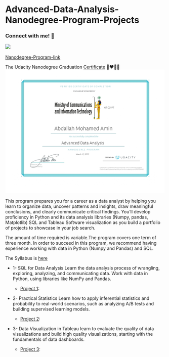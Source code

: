 # Advanced-Data-Analysis-Nanodegree-Program-Projects

### Connect with me! 💼
[<img src="https://img.shields.io/badge/linkedin-%230077B5.svg?&style=for-the-badge&logo=linkedin&logoColor=white" />](https://www.linkedin.com/in/abdallah-el-sawy/)


[Nanodegree-Program-link](https://www.udacity.com/course/data-analyst-nanodegree--nd002?utm_source=gsem_brand&utm_medium=ads_r&utm_campaign=12907727449_c&utm_term=121152419906&utm_keyword=%2Bnanodegree%20%2Bdata%20%2Banalysis_b&gclid=CjwKCAiAprGRBhBgEiwANJEY7Hs25KGK_zCyA6Hr5fiy0Jfjjy_V_GW1Th2BkziH5Cc2S5YUjREhahoCOEoQAvD_BwE)

The Udacity Nanodegree Graduation [Certificate](https://confirm.udacity.com/9R97GMQK) 🥰❤️🧑‍🎓
![](Graduation-Certificate.jpg)




This program prepares you for a career as a data analyst by helping you learn to organize data, uncover patterns and insights, draw meaningful conclusions, and clearly communicate critical findings. You’ll develop proficiency in Python and its data analysis libraries (Numpy, pandas, Matplotlib) SQL and Tableau Software visualization as you build a portfolio of projects to showcase in your job search. 

The amount of time required is variable.The program covers one term of three month. In order to succeed in this program, we recommend having experience working with data in Python (Numpy and Pandas) and SQL.

The Syllabus is [here](https://d20vrrgs8k4bvw.cloudfront.net/documents/en-US/nd002-syllabus_2018-June_v9.pdf)

- 1-  SQL for Data Analysis
Learn the data analysis process of wrangling, exploring, analyzing, and communicating data. Work with data in
Python, using libraries like NumPy and Pandas.
    * [Project 1](https://github.com/abdallah-elsawy/Advanced-Data-Analysis-Nanodegree-Program-Projects/tree/main/1-%20Query%20a%20Digital%20Music%20Store%20Database):  

- 2-  Practical Statistics 
Learn how to apply inferential statistics and probability to real-world scenarios, such as analyzing A/B tests
and building supervised learning models.
    * [Project 2](https://github.com/abdallah-elsawy/Advanced-Data-Analysis-Nanodegree-Program-Projects/tree/main/2-%20Analyze%20A-B%20Test-Results):  

- 3- Data Visualization in Tableau
learn to evaluate the quality of data visualizations and build high quality visualizations, starting with the fundamentals of data dashboards.
    * [Project 3](https://github.com/abdallah-elsawy/Advanced-Data-Analysis-Nanodegree-Program-Projects/tree/main/3-%20Data%20Visualization%20project%20using%20Tableau):  


